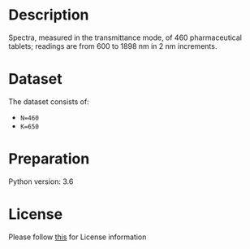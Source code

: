 # Description
Spectra, measured in the transmittance mode, of 460 pharmaceutical tablets; readings are from 600 to 1898 nm in 2 nm increments.

# Dataset
The dataset consists of:

- `N=460`
- `K=650`

# Preparation
Python version: 3.6 

# License
Please follow [this]("https://creativecommons.org/licenses/by-sa/4.0/") for License information